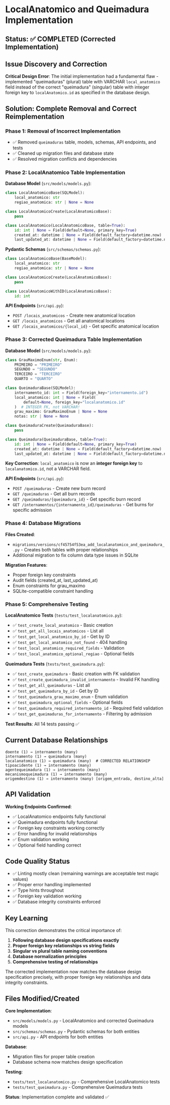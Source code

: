 # LocalAnatomico and Queimadura Implementation

## Status: ✅ COMPLETED (Corrected Implementation)

## Issue Discovery and Correction
**Critical Design Error**: The initial implementation had a fundamental flaw - implemented "queimaduras" (plural) table with VARCHAR `local_anatomico` field instead of the correct "queimadura" (singular) table with integer foreign key to `localAnatomico.id` as specified in the database design.

## Solution: Complete Removal and Correct Reimplementation

### Phase 1: Removal of Incorrect Implementation
- ✅ Removed `queimaduras` table, models, schemas, API endpoints, and tests
- ✅ Cleaned up migration files and database state
- ✅ Resolved migration conflicts and dependencies

### Phase 2: LocalAnatomico Table Implementation
**Database Model** (`src/models/models.py`):
```python
class LocalAnatomicoBase(SQLModel):
    local_anatomico: str
    regiao_anatomica: str | None = None

class LocalAnatomicoCreate(LocalAnatomicoBase):
    pass

class LocalAnatomico(LocalAnatomicoBase, table=True):
    id: int | None = Field(default=None, primary_key=True)
    created_at: datetime | None = Field(default_factory=datetime.now)
    last_updated_at: datetime | None = Field(default_factory=datetime.now)
```

**Pydantic Schemas** (`src/schemas/schemas.py`):
```python
class LocalAnatomicoBase(BaseModel):
    local_anatomico: str
    regiao_anatomica: str | None = None

class LocalAnatomicoCreate(LocalAnatomicoBase):
    pass

class LocalAnatomicoWithID(LocalAnatomicoBase):
    id: int
```

**API Endpoints** (`src/api.py`):
- `POST /locais_anatomicos` - Create new anatomical location
- `GET /locais_anatomicos` - Get all anatomical locations  
- `GET /locais_anatomicos/{local_id}` - Get specific anatomical location

### Phase 3: Corrected Queimadura Table Implementation
**Database Model** (`src/models/models.py`):
```python
class GrauMaximoEnum(str, Enum):
    PRIMEIRO = "PRIMEIRO"
    SEGUNDO = "SEGUNDO"
    TERCEIRO = "TERCEIRO"
    QUARTO = "QUARTO"

class QueimaduraBase(SQLModel):
    internamento_id: int = Field(foreign_key="internamento.id")
    local_anatomico: int | None = Field(
        default=None, foreign_key="localanatomico.id"
    )  # INTEGER FK, not VARCHAR!
    grau_maximo: GrauMaximoEnum | None = None
    notas: str | None = None

class QueimaduraCreate(QueimaduraBase):
    pass

class Queimadura(QueimaduraBase, table=True):
    id: int | None = Field(default=None, primary_key=True)
    created_at: datetime | None = Field(default_factory=datetime.now)
    last_updated_at: datetime | None = Field(default_factory=datetime.now)
```

**Key Correction**: `local_anatomico` is now an **integer foreign key** to `localanatomico.id`, not a VARCHAR field.

**API Endpoints** (`src/api.py`):
- `POST /queimaduras` - Create new burn record
- `GET /queimaduras` - Get all burn records
- `GET /queimaduras/{queimadura_id}` - Get specific burn record
- `GET /internamentos/{internamento_id}/queimaduras` - Get burns for specific admission

### Phase 4: Database Migrations
**Files Created**:
- `migrations/versions/cf45754f53ea_add_localanatomico_and_queimadura_.py` - Creates both tables with proper relationships
- Additional migration to fix column data type issues in SQLite

**Migration Features**:
- Proper foreign key constraints
- Audit fields (created_at, last_updated_at)
- Enum constraints for grau_maximo
- SQLite-compatible constraint handling

### Phase 5: Comprehensive Testing
**LocalAnatomico Tests** (`tests/test_localanatomico.py`):
- ✅ `test_create_local_anatomico` - Basic creation
- ✅ `test_get_all_locais_anatomicos` - List all
- ✅ `test_get_local_anatomico_by_id` - Get by ID
- ✅ `test_get_local_anatomico_not_found` - 404 handling
- ✅ `test_local_anatomico_required_fields` - Validation
- ✅ `test_local_anatomico_optional_regiao` - Optional fields

**Queimadura Tests** (`tests/test_queimadura.py`):
- ✅ `test_create_queimadura` - Basic creation with FK validation
- ✅ `test_create_queimadura_invalid_internamento` - Invalid FK handling
- ✅ `test_get_all_queimaduras` - List all
- ✅ `test_get_queimadura_by_id` - Get by ID
- ✅ `test_queimadura_grau_maximo_enum` - Enum validation
- ✅ `test_queimadura_optional_fields` - Optional fields
- ✅ `test_queimadura_required_internamento_id` - Required field validation
- ✅ `test_get_queimaduras_for_internamento` - Filtering by admission

**Test Results**: All 14 tests passing ✅

## Current Database Relationships
```
doente (1) → internamento (many)
internamento (1) → queimadura (many)
localanatomico (1) → queimadura (many)  # CORRECTED RELATIONSHIP
tipoacidente (1) → internamento (many)
agentequeimadura (1) → internamento (many)
mecanismoqueimadura (1) → internamento (many)
origemdestino (1) → internamento (many) [origem_entrada, destino_alta]
```

## API Validation
**Working Endpoints Confirmed**:
- ✅ LocalAnatomico endpoints fully functional
- ✅ Queimadura endpoints fully functional  
- ✅ Foreign key constraints working correctly
- ✅ Error handling for invalid relationships
- ✅ Enum validation working
- ✅ Optional field handling correct

## Code Quality Status
- ✅ Linting mostly clean (remaining warnings are acceptable test magic values)
- ✅ Proper error handling implemented
- ✅ Type hints throughout
- ✅ Foreign key validation working
- ✅ Database integrity constraints enforced

## Key Learning
This correction demonstrates the critical importance of:
1. **Following database design specifications exactly**
2. **Proper foreign key relationships vs string fields**
3. **Singular vs plural table naming conventions**
4. **Database normalization principles**
5. **Comprehensive testing of relationships**

The corrected implementation now matches the database design specification precisely, with proper foreign key relationships and data integrity constraints.

## Files Modified/Created
**Core Implementation**:
- `src/models/models.py` - LocalAnatomico and corrected Queimadura models
- `src/schemas/schemas.py` - Pydantic schemas for both entities  
- `src/api.py` - API endpoints for both entities

**Database**:
- Migration files for proper table creation
- Database schema now matches design specification

**Testing**:
- `tests/test_localanatomico.py` - Comprehensive LocalAnatomico tests
- `tests/test_queimadura.py` - Comprehensive Queimadura tests

**Status**: Implementation complete and validated ✅
